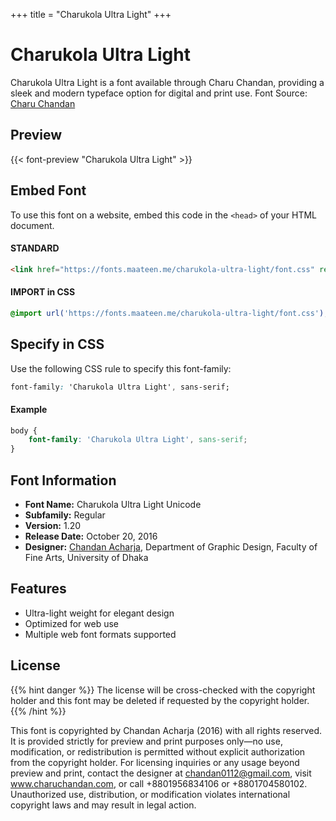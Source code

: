 +++
title = "Charukola Ultra Light"
+++

# Charukola Ultra Light

Charukola Ultra Light is a font available through Charu Chandan, providing a sleek and modern typeface option for digital and print use. Font Source: [Charu Chandan](http://www.charuchandan.com/)

## Preview

{{< font-preview "Charukola Ultra Light" >}}

## Embed Font

To use this font on a website, embed this code in the `<head>` of your HTML document.

#### STANDARD

```html
<link href="https://fonts.maateen.me/charukola-ultra-light/font.css" rel="stylesheet">
```

#### IMPORT in CSS

```css
@import url('https://fonts.maateen.me/charukola-ultra-light/font.css');
```

## Specify in CSS

Use the following CSS rule to specify this font-family:

```css
font-family: 'Charukola Ultra Light', sans-serif;
```

#### Example

```css
body {
    font-family: 'Charukola Ultra Light', sans-serif;
}
```

## Font Information

- **Font Name:** Charukola Ultra Light Unicode
- **Subfamily:** Regular
- **Version:** 1.20
- **Release Date:** October 20, 2016
- **Designer:** [Chandan Acharja](mailto:chandan0112@gmail.com), Department of Graphic Design, Faculty of Fine Arts, University of Dhaka

## Features

- Ultra-light weight for elegant design
- Optimized for web use
- Multiple web font formats supported

## License

{{% hint danger %}}
The license will be cross-checked with the copyright holder and this font may be deleted if requested by the copyright holder.
{{% /hint %}}

This font is copyrighted by Chandan Acharja (2016) with all rights reserved. It is provided strictly for preview and print purposes only—no use, modification, or redistribution is permitted without explicit authorization from the copyright holder. For licensing inquiries or any usage beyond preview and print, contact the designer at chandan0112@gmail.com, visit www.charuchandan.com, or call +8801956834106 or +8801704580102. Unauthorized use, distribution, or modification violates international copyright laws and may result in legal action.
